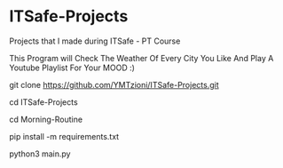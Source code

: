 # ITSafe-Projects
Projects that I made during ITSafe - PT Course

This Program will Check The Weather Of Every City You Like And Play A Youtube Playlist For Your MOOD :)

git clone https://github.com/YMTzioni/ITSafe-Projects.git

cd ITSafe-Projects

cd Morning-Routine

pip install -m requirements.txt

python3 main.py
